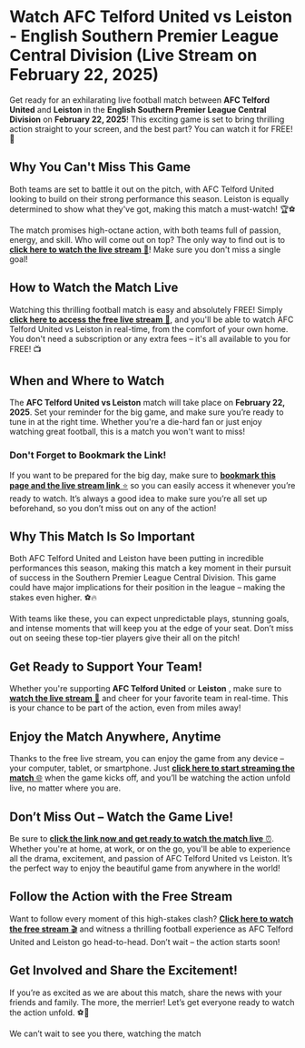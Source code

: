 # Watch AFC Telford United vs Leiston - English Southern Premier League Central Division (Live Stream on February 22, 2025)

Get ready for an exhilarating live football match between **AFC Telford United** and **Leiston** in the **English Southern Premier League Central Division** on **February 22, 2025**! This exciting game is set to bring thrilling action straight to your screen, and the best part? You can watch it for FREE! 🙌

## Why You Can't Miss This Game

Both teams are set to battle it out on the pitch, with AFC Telford United looking to build on their strong performance this season. Leiston is equally determined to show what they've got, making this match a must-watch! 🏆⚽

The match promises high-octane action, with both teams full of passion, energy, and skill. Who will come out on top? The only way to find out is to [**click here to watch the live stream** 🎥](https://tinyurl.com/livestreamfreeo?st=AFC+Telford+United+vs+Leiston&si=gh)! Make sure you don't miss a single goal!

## How to Watch the Match Live

Watching this thrilling football match is easy and absolutely FREE! Simply [**click here to access the free live stream** 🔴](https://tinyurl.com/livestreamfreeo?st=AFC+Telford+United+vs+Leiston&si=gh), and you'll be able to watch AFC Telford United vs Leiston in real-time, from the comfort of your own home. You don't need a subscription or any extra fees – it's all available to you for FREE! 📺

## When and Where to Watch

The **AFC Telford United vs Leiston** match will take place on **February 22, 2025**. Set your reminder for the big game, and make sure you’re ready to tune in at the right time. Whether you're a die-hard fan or just enjoy watching great football, this is a match you won't want to miss!

### Don't Forget to Bookmark the Link!

If you want to be prepared for the big day, make sure to [**bookmark this page and the live stream link** ⭐](https://tinyurl.com/livestreamfreeo?st=AFC+Telford+United+vs+Leiston&si=gh) so you can easily access it whenever you’re ready to watch. It’s always a good idea to make sure you’re all set up beforehand, so you don’t miss out on any of the action!

## Why This Match Is So Important

Both AFC Telford United and Leiston have been putting in incredible performances this season, making this match a key moment in their pursuit of success in the Southern Premier League Central Division. This game could have major implications for their position in the league – making the stakes even higher. ⚽🔥

With teams like these, you can expect unpredictable plays, stunning goals, and intense moments that will keep you at the edge of your seat. Don’t miss out on seeing these top-tier players give their all on the pitch!

## Get Ready to Support Your Team!

Whether you're supporting **AFC Telford United** or **Leiston** , make sure to [**watch the live stream** 🏅](https://tinyurl.com/livestreamfreeo?st=AFC+Telford+United+vs+Leiston&si=gh) and cheer for your favorite team in real-time. This is your chance to be part of the action, even from miles away!

## Enjoy the Match Anywhere, Anytime

Thanks to the free live stream, you can enjoy the game from any device – your computer, tablet, or smartphone. Just [**click here to start streaming the match** 🌐](https://tinyurl.com/livestreamfreeo?st=AFC+Telford+United+vs+Leiston&si=gh) when the game kicks off, and you’ll be watching the action unfold live, no matter where you are.

## Don’t Miss Out – Watch the Game Live!

Be sure to [**click the link now and get ready to watch the match live** ⏰](https://tinyurl.com/livestreamfreeo?st=AFC+Telford+United+vs+Leiston&si=gh). Whether you're at home, at work, or on the go, you'll be able to experience all the drama, excitement, and passion of AFC Telford United vs Leiston. It’s the perfect way to enjoy the beautiful game from anywhere in the world!

## Follow the Action with the Free Stream

Want to follow every moment of this high-stakes clash? [**Click here to watch the free stream** 🎬](https://tinyurl.com/livestreamfreeo?st=AFC+Telford+United+vs+Leiston&si=gh) and witness a thrilling football experience as AFC Telford United and Leiston go head-to-head. Don’t wait – the action starts soon!

## Get Involved and Share the Excitement!

If you’re as excited as we are about this match, share the news with your friends and family. The more, the merrier! Let’s get everyone ready to watch the action unfold. ⚽📢

We can’t wait to see you there, watching the match

